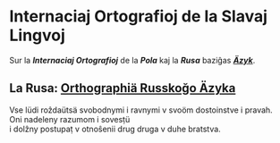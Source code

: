 # Internaciaj Ortografioj de la Slavaj Lingvoj

Sur la ***Internaciaj Ortografioj*** de la ***Pola*** kaj la ***Rusa*** baziĝas [***Äzyk***](../jazyk.md).

## La Rusa: [Orthographiä Russkoğo Äzyka](ru.md)

Vse lüdi roẑdaütsä svobodnymi i ravnymi v svoöm dostoinstve i pravah.  
Oni nadeleny razumom i sovesṭü  
i dolẑny postupaṭ v otnoŝenii drug druga v duhe bratstva.

